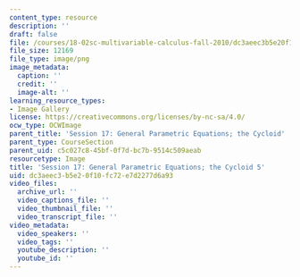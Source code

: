 ```yaml
---
content_type: resource
description: ''
draft: false
file: /courses/18-02sc-multivariable-calculus-fall-2010/dc3aeec3b5e20f10fc72e7d2277d6a93_MIT18_02SC_L5Brds_13.png
file_size: 12169
file_type: image/png
image_metadata:
  caption: ''
  credit: ''
  image-alt: ''
learning_resource_types:
- Image Gallery
license: https://creativecommons.org/licenses/by-nc-sa/4.0/
ocw_type: OCWImage
parent_title: 'Session 17: General Parametric Equations; the Cycloid'
parent_type: CourseSection
parent_uid: c5c027c8-45bf-0f7d-bc7b-9514c509aeab
resourcetype: Image
title: 'Session 17: General Parametric Equations; the Cycloid 5'
uid: dc3aeec3-b5e2-0f10-fc72-e7d2277d6a93
video_files:
  archive_url: ''
  video_captions_file: ''
  video_thumbnail_file: ''
  video_transcript_file: ''
video_metadata:
  video_speakers: ''
  video_tags: ''
  youtube_description: ''
  youtube_id: ''
---
```

